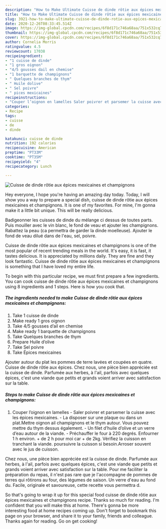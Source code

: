 ```yaml
---
description: "How to Make Ultimate Cuisse de dinde rôtie aux épices mexicaines et champignons"
title: "How to Make Ultimate Cuisse de dinde rôtie aux épices mexicaines et champignons"
slug: 3921-how-to-make-ultimate-cuisse-de-dinde-rotie-aux-epices-mexicaines-et-champignons
date: 2020-12-26T08:33:45.514Z
image: https://img-global.cpcdn.com/recipes/6f8d171c746a68aa/751x532cq70/cuisse-de-dinde-rotie-aux-epices-mexicaines-et-champignons-photo-principale-de-la-recette.jpg
thumbnail: https://img-global.cpcdn.com/recipes/6f8d171c746a68aa/751x532cq70/cuisse-de-dinde-rotie-aux-epices-mexicaines-et-champignons-photo-principale-de-la-recette.jpg
cover: https://img-global.cpcdn.com/recipes/6f8d171c746a68aa/751x532cq70/cuisse-de-dinde-rotie-aux-epices-mexicaines-et-champignons-photo-principale-de-la-recette.jpg
author: Cornelia Morris
ratingvalue: 4.5
reviewcount: 17038
recipeingredient:
- "1 cuisse de dinde"
- "1 gros oignon"
- "4/5 gousses dail en chemise"
- "1 barquette de champignons"
- " Quelques branches de thym"
- " Huile dolive"
- " Sel poivre"
- " pices mexicaines"
recipeinstructions:
- "Couper l’oignon en lamelles Saler poivrer et parsemer la cuisse avec les épices mexicaines. La disposer sur une plaque ou dans un plat.Mettre oignon ail champignons et le thym autour. Vous pouvez mettre du thym dessus également. Un filet d’huile d’olive et un verre d’eau autour de la viande.  Préchauffer le four à 220 degrés. Enfourner 1 h environ. + de 2 h pour moi car + de 2kg. Vérifiez la cuisson en tranchant la viande. poursuivre la cuisson si besoin.Arroser souvent avec le jus de cuisson."
categories:
- Recipe
tags:
- cuisse
- de
- dinde

katakunci: cuisse de dinde 
nutrition: 192 calories
recipecuisine: American
preptime: "PT33M"
cooktime: "PT35M"
recipeyield: "4"
recipecategory: Lunch

---
```



![Cuisse de dinde rôtie aux épices mexicaines et champignons](https://img-global.cpcdn.com/recipes/6f8d171c746a68aa/751x532cq70/cuisse-de-dinde-rotie-aux-epices-mexicaines-et-champignons-photo-principale-de-la-recette.jpg)

Hey everyone, I hope you're having an amazing day today. Today, I will show you a way to prepare a special dish, cuisse de dinde rôtie aux épices mexicaines et champignons. It is one of my favorites. For mine, I'm gonna make it a little bit unique. This will be really delicious.

Badigeonner les cuisses de dinde du mélange ci dessus de toutes parts. Puis mouiller avec le vin blanc, le fond de veau et ajouter les champignons. Rabattez la peau (ca permettra de garder la dinde moelleuse). Ajouter le fond de veau dilué dans de l&#39;eau, sel, poivre.

Cuisse de dinde rôtie aux épices mexicaines et champignons is one of the most popular of recent trending meals in the world. It's easy, it is fast, it tastes delicious. It is appreciated by millions daily. They are fine and they look fantastic. Cuisse de dinde rôtie aux épices mexicaines et champignons is something that I have loved my entire life.


To begin with this particular recipe, we must first prepare a few ingredients. You can cook cuisse de dinde rôtie aux épices mexicaines et champignons using 8 ingredients and 1 steps. Here is how you cook that.

<!--inarticleads1-->

##### The ingredients needed to make Cuisse de dinde rôtie aux épices mexicaines et champignons:

1. Take 1 cuisse de dinde
1. Make ready 1 gros oignon
1. Take 4/5 gousses d’ail en chemise
1. Make ready 1 barquette de champignons
1. Take  Quelques branches de thym
1. Prepare  Huile d’olive
1. Take  Sel poivre
1. Take  Épices mexicaines


Ajouter autour du plat les pommes de terre lavées et coupées en quatre. Cuisse de dinde rôtie aux épices. Chez nous, une pièce bien appréciée est la cuisse de dinde. Parfumée aux herbes, à l&#39;ail, parfois avec quelques épices, c&#39;est une viande que petits et grands voient arriver avec satisfaction sur la table. 

<!--inarticleads2-->

##### Steps to make Cuisse de dinde rôtie aux épices mexicaines et champignons:

1. Couper l’oignon en lamelles - Saler poivrer et parsemer la cuisse avec les épices mexicaines. - La disposer sur une plaque ou dans un plat.Mettre oignon ail champignons et le thym autour. Vous pouvez mettre du thym dessus également. - Un filet d’huile d’olive et un verre d’eau autour de la viande.  - Préchauffer le four à 220 degrés. Enfourner 1 h environ. + de 2 h pour moi car + de 2kg. Vérifiez la cuisson en tranchant la viande. poursuivre la cuisson si besoin.Arroser souvent avec le jus de cuisson.


Chez nous, une pièce bien appréciée est la cuisse de dinde. Parfumée aux herbes, à l&#39;ail, parfois avec quelques épices, c&#39;est une viande que petits et grands voient arriver avec satisfaction sur la table. Pour me faciliter la préparation du repas, il n&#39;est pas rare que je l&#39;accompagne de pommes de terres qui rôtirons au four, des légumes de saison. Un verre d&#39;eau au fond du. Facile, originale et savoureuse, cette recette vous permettra d. 

So that's going to wrap it up for this special food cuisse de dinde rôtie aux épices mexicaines et champignons recipe. Thanks so much for reading. I'm confident that you will make this at home. There's gonna be more interesting food at home recipes coming up. Don't forget to bookmark this page on your browser, and share it to your family, friends and colleague. Thanks again for reading. Go on get cooking!

